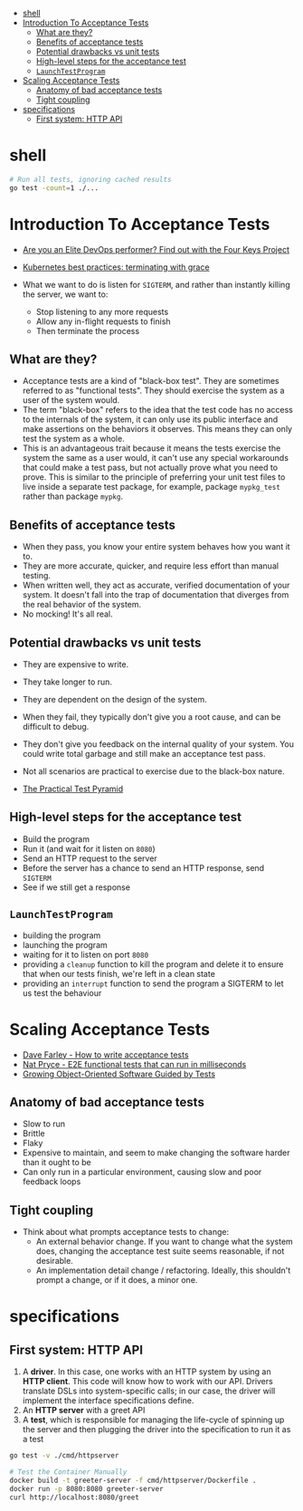 - [shell](#shell)
- [Introduction To Acceptance Tests](#introduction-to-acceptance-tests)
  - [What are they?](#what-are-they)
  - [Benefits of acceptance tests](#benefits-of-acceptance-tests)
  - [Potential drawbacks vs unit tests](#potential-drawbacks-vs-unit-tests)
  - [High-level steps for the acceptance test](#high-level-steps-for-the-acceptance-test)
  - [`LaunchTestProgram`](#launchtestprogram)
- [Scaling Acceptance Tests](#scaling-acceptance-tests)
  - [Anatomy of bad acceptance tests](#anatomy-of-bad-acceptance-tests)
  - [Tight coupling](#tight-coupling)
- [specifications](#specifications)
  - [First system: HTTP API](#first-system-http-api)

# shell

```sh
# Run all tests, ignoring cached results
go test -count=1 ./...
```

# Introduction To Acceptance Tests

- [Are you an Elite DevOps performer? Find out with the Four Keys Project](https://cloud.google.com/blog/products/devops-sre/using-the-four-keys-to-measure-your-devops-performance)
- [Kubernetes best practices: terminating with grace](https://cloud.google.com/blog/products/containers-kubernetes/kubernetes-best-practices-terminating-with-grace)

- What we want to do is listen for `SIGTERM`, and rather than instantly killing the server, we want to:
  - Stop listening to any more requests
  - Allow any in-flight requests to finish
  - Then terminate the process

## What are they?

- Acceptance tests are a kind of "black-box test". They are sometimes referred to as "functional tests". They should exercise the system as a user of the system would.
- The term "black-box" refers to the idea that the test code has no access to the internals of the system, it can only use its public interface and make assertions on the behaviors it observes. This means they can only test the system as a whole.
- This is an advantageous trait because it means the tests exercise the system the same as a user would, it can't use any special workarounds that could make a test pass, but not actually prove what you need to prove. This is similar to the principle of preferring your unit test files to live inside a separate test package, for example, package `mypkg_test` rather than package `mypkg`.

## Benefits of acceptance tests

- When they pass, you know your entire system behaves how you want it to.
- They are more accurate, quicker, and require less effort than manual testing.
- When written well, they act as accurate, verified documentation of your system. It doesn't fall into the trap of documentation that diverges from the real behavior of the system.
- No mocking! It's all real.

## Potential drawbacks vs unit tests

- They are expensive to write.
- They take longer to run.
- They are dependent on the design of the system.
- When they fail, they typically don't give you a root cause, and can be difficult to debug.
- They don't give you feedback on the internal quality of your system. You could write total garbage and still make an acceptance test pass.
- Not all scenarios are practical to exercise due to the black-box nature.

- [The Practical Test Pyramid](https://martinfowler.com/articles/practical-test-pyramid.html)

## High-level steps for the acceptance test

- Build the program
- Run it (and wait for it listen on `8080`)
- Send an HTTP request to the server
- Before the server has a chance to send an HTTP response, send `SIGTERM`
- See if we still get a response

## `LaunchTestProgram`

- building the program
- launching the program
- waiting for it to listen on port `8080`
- providing a `cleanup` function to kill the program and delete it to ensure that when our tests finish, we're left in a clean state
- providing an `interrupt` function to send the program a SIGTERM to let us test the behaviour

# Scaling Acceptance Tests

- [Dave Farley - How to write acceptance tests](https://www.youtube.com/watch?v=JDD5EEJgpHU)
- [Nat Pryce - E2E functional tests that can run in milliseconds](https://www.youtube.com/watch?v=Fk4rCn4YLLU)
- [Growing Object-Oriented Software Guided by Tests](www.growing-object-oriented-software.com)

## Anatomy of bad acceptance tests

- Slow to run
- Brittle
- Flaky
- Expensive to maintain, and seem to make changing the software harder than it ought to be
- Can only run in a particular environment, causing slow and poor feedback loops

## Tight coupling

- Think about what prompts acceptance tests to change:
  - An external behavior change. If you want to change what the system does, changing the acceptance test suite seems reasonable, if not desirable.
  - An implementation detail change / refactoring. Ideally, this shouldn't prompt a change, or if it does, a minor one.

# specifications

## First system: HTTP API

1. A **driver**. In this case, one works with an HTTP system by using an **HTTP client**. This code will know how to work with our API. Drivers translate DSLs into system-specific calls; in our case, the driver will implement the interface specifications define.
2. An **HTTP server** with a greet API
3. A **test**, which is responsible for managing the life-cycle of spinning up the server and then plugging the driver into the specification to run it as a test

```sh
go test -v ./cmd/httpserver

# Test the Container Manually
docker build -t greeter-server -f cmd/httpserver/Dockerfile .
docker run -p 8080:8080 greeter-server
curl http://localhost:8080/greet
```
